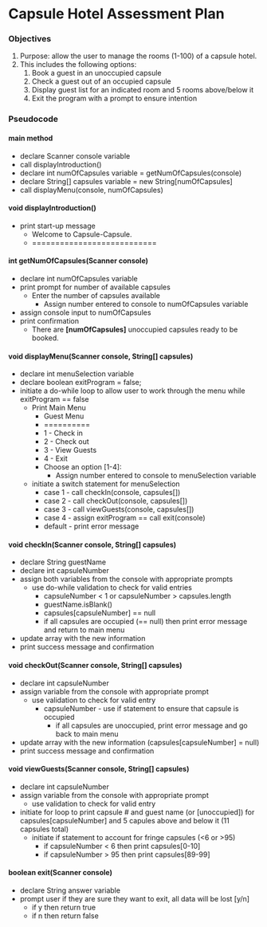 # Capsule Hotel Assessment Plan

### Objectives
1. Purpose: allow the user to manage the rooms (1-100) of a capsule hotel.
2. This includes the following options:
    1. Book a guest in an unoccupied capsule
    2. Check a guest out of an occupied capsule
    3. Display guest list for an indicated room and 5 rooms above/below it
    4. Exit the program with a prompt to ensure intention

### Pseudocode

#### main method
* declare Scanner console variable
* call displayIntroduction()
* declare int numOfCapsules variable = getNumOfCapsules(console)
* declare String[] capsules variable = new String[numOfCapsules]
* call displayMenu(console, numOfCapsules)
    
#### void displayIntroduction()
* print start-up message
    * Welcome to Capsule-Capsule.
    * ===========================
    
#### int getNumOfCapsules(Scanner console)
* declare int numOfCapsules variable
* print prompt for number of available capsules
    * Enter the number of capsules available
        * Assign number entered to console to numOfCapsules variable
* assign console input to numOfCapsules
* print confirmation
    * There are **[numOfCapsules]** unoccupied capsules ready to be booked.
    
#### void displayMenu(Scanner console, String[] capsules)
* declare int menuSelection variable
* declare boolean exitProgram = false;
* initiate a do-while loop to allow user to work through the menu while exitProgram == false
    * Print Main Menu
        * Guest Menu
        * ==========
        * 1 - Check in
        * 2 - Check out
        * 3 - View Guests
        * 4 - Exit
        * Choose an option [1-4]:
            * Assign number entered to console to menuSelection variable
    * initiate a switch statement for menuSelection
        * case 1 - call checkIn(console, capsules[])
        * case 2 - call checkOut(console, capsules[])
        * case 3 - call viewGuests(console, capsules[])
        * case 4 - assign exitProgram == call exit(console)
        * default - print error message
    
#### void checkIn(Scanner console, String[] capsules)
* declare String guestName
* declare int capsuleNumber
* assign both variables from the console with appropriate prompts
    * use do-while validation to check for valid entries
        * capsuleNumber < 1 or capsuleNumber > capsules.length
        * guestName.isBlank()
        * capsules[capsuleNumber] == null
        * if all capsules are occupied (== null) then print error message and return to main menu
* update array with the new information
* print success message and confirmation

#### void checkOut(Scanner console, String[] capsules)
* declare int capsuleNumber
* assign variable from the console with appropriate prompt
    * use validation to check for valid entry
        * capsuleNumber - use if statement to ensure that capsule is occupied
            * if all capsules are unoccupied, print error message and go back to main menu
* update array with the new information (capsules[capsuleNumber] = null)
* print success message and confirmation

#### void viewGuests(Scanner console, String[] capsules)
* declare int capsuleNumber
* assign variable from the console with appropriate prompt
    * use validation to check for valid entry
* initiate for loop to print capsule # and guest name (or [unoccupied]) for capsules[capsuleNumber] and 5 capules above and below it (11 capsules total)
    * initiate if statement to account for fringe capsules (<6 or >95)
        * if capsuleNumber < 6 then print capsules[0-10]
        * if capsuleNumber > 95 then print capsules[89-99]

#### boolean exit(Scanner console)
* declare String answer variable
* prompt user if they are sure they want to exit, all data will be lost [y/n]
    * if y then return true
    * if n then return false